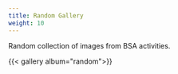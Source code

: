 ```yaml
---
title: Random Gallery
weight: 10
---
```


Random collection of images from BSA activities.

{{< gallery album="random">}}
